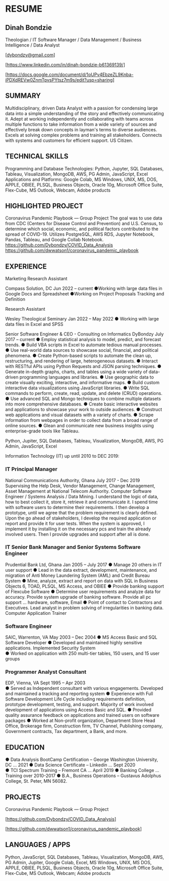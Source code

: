 # RESUME

## Dinah Bondzie
Theologian / IT Software Manager / Data Management / Business Intelligence / Data Analyst

[dybondzy@gmail.com]

[https://www.linkedin.com/in/dinah-bondzie-b61369139/]

[https://docs.google.com/document/d/1oUPv4EbzeZL9Knba-iPDXdREVw0ZnmTpvsPYtsz7m9s/edit?usp=sharing]

## SUMMARY 
Multidisciplinary, driven Data Analyst with a passion for condensing large data into a simple understanding of the story and effectively communicating it. Adept at working independently and collaborating with teams across multiple functions to take information from a wide variety of sources and effectively break down concepts in layman's terms to diverse audiences. Excels at solving complex problems and training all stakeholders.  Connects with systems and customers for efficient support. US Citizen.

## TECHNICAL SKILLS
Programming and Database Technologies: Python, Jupyter, SQL Databases, Tableau, Visualization, MongoDB, AWS, PG Admin, JavaScript, Excel
Applications and Platforms: Google Colab, MS Windows, UNIX, MS, DOS, APPLE, OBIEE, PLSQL, Business Objects, Oracle 10g, Microsoft Office Suite, Flex-Cube, MS Outlook, Webcam, Adobe products

## HIGHLIGHTED PROJECT 
Coronavirus Pandemic Playbook — Group Project
The goal was to use data from CDC (Centers for Disease Control and Prevention) and U.S. Census, to determine which social, economic, and political factors contributed to the spread of COVID-19. Utilizes PostgreSQL, AWS RDS, Jupyter Notebook, Pandas, Tableau, and Google Collab Notebook. 
https://github.com/Dybondzy/COVID_Data_Analysis
https://github.com/dwwatson1/coronavirus_pandemic_playbook


## EXPERIENCE

Marketing Research Assistant

Compass Solution, DC                                                         	      Jun 2022 – current
●Working with large data files in Google Docs and Spreadsheet
●Working on Project Proposals Tracking and Definition

Research Assistant

Wesley Theological Seminary                                                         Jan 2022 – May 2022
● Working with large data files in Excel and SPSS 

Senior Software Engineer & CEO - Consulting on Informatics
DyBondzy                                                                            July 2017 – current
● Employ statistical analysis to model, predict, and forecast trends.
● Build VBA scripts in Excel to automate tedious manual processes.
● Use real-world data sources to showcase social, financial, and political phenomena.
● Create Python-based scripts to automate the clean up, restructuring, and rendering of large, heterogeneous datasets.
● Interact with RESTful APIs using Python Requests and JSON parsing techniques.
● Generate in-depth graphs, charts, and tables using a wide variety of data-driven programming languages and libraries.
● Use geographic data to create visually exciting, interactive, and informative maps.
● Build custom interactive data visualizations using JavaScript libraries.
● Write SQL commands to perform, create, read, update, and delete (CRUD) operations.
● Use advanced SQL and Mongo techniques to combine multiple datasets into more comprehensive databases.
● Create basic interactive websites and applications to showcase your work to outside audiences.
● Construct web applications and visual datasets with a variety of charts.
● Scrape information from webpages in order to collect data from a broad range of online sources.
● Glean and communicate new business insights using enterprise-grade tools like Tableau.

Python, Jupiter, SQL Databases, Tableau, Visualization, MongoDB, AWS, PG Admin, JavaScript, Excel


Information Technology (IT) up until 2010 to DEC 2019:	

### IT Principal Manager
National Communications Authority, Ghana            	                             July 2017 - Dec 2019
Supervising the Help Desk, Vendor Management, Change Management, Asset Management at National Telecom Authority.  Computer Software Engineer / Systems Analysis / Data Mining.  I understand the logic of data, how to best collect it, store it, retrieve it and communicate it.  I spend time with software users to determine their requirements.  I then develop a prototype, until we agree that the problem requirement is clearly defined.  Upon the go ahead of stakeholders, I develop the required application or report and provide it for user tests.  When the system is approved, I implement it by installing it on the necessary pcs and train the already involved users.  Then I provide upgrades and support after all is done.


### IT Senior Bank Manager and Senior Systems Software Engineer
Prudential Bank Ltd, Ghana            	                                          Jan 2005 – July 2017
●	Manage 20 others in IT user support
●	Lead in the data extract, development, maintenance, and migration of Anti Money Laundering System (AML) and Credit Bureau System
●	Mine, analyze, extract and report on data with SQL in Business Objects 6, TOAD, PLSQL, MS Access, and OBIEE
●	Provide banking support of Flexcube Software
●	Determine user requirements and analyze data for accuracy.  Provide system upgrade of banking software.  Provide all pc support … hardware, software, Email
●	Point of contact to Contractors and Executives.  Lead analyst in problem solving of irregularities in banking data.  Computer Application Trainer


### Software Engineer
SAIC, Warrenton, VA             	                                                 May 2003 – Dec 2004 
●	MS Access Basic and SQL Software Developer
●	Developed and maintained highly sensitive applications.  Implemented Security System  
●	Worked on application with 250 multi-tier tables, 150 users, and 15 user groups


### Programmer Analyst Consultant
EDP, Vienna, VA            	                                                        Sept 1995 – Apr 2003		
●	Served as Independent consultant with various engagements.  Developed and maintained a tracking and reporting system
●	Experience with Full Software Development Life Cycle including requirements definition, prototype development, testing, and support.  Majority of work involved development of applications using Access Basic and SQL.
●	Provided quality assurance feedback on applications and trained users on software packages
●	Worked at Non-profit organization, Department Store Head Office, Brokerage firm, Construction firm, TV Channel, Publishing company, Government contracts, Tax department, a Bank, and more.


## EDUCATION
●	Data Analysis BootCamp Certification – George Washington University, DC … 2021
●	Data Science Certificate – Linkedin … Sept 2020  
●	TCI Spectrum Training – Fremont CA … April 2019
●	Banking College … Training over 2010-2017
●	B.A., Business Operations – Gustavus Adolphus College, St. Peter, MN 56082.


## PROJECTS
Coronavirus Pandemic Playbook — Group Project

[https://github.com/Dybondzy/COVID_Data_Analysis]

[https://github.com/dwwatson1/coronavirus_pandemic_playbook]




## LANGUAGES / APPS
Python, JavaScript, SQL Databases, Tableau, Visualization, MongoDB, AWS, PG Admin, Jupiter, Google Colab, Excel, MS Windows, UNIX, MS DOS, APPLE, OBIEE, PLSQL, Business Objects, Oracle 10g, Microsoft Office Suite, Flex-Cube, MS Outlook, Webcam; Adobe products


